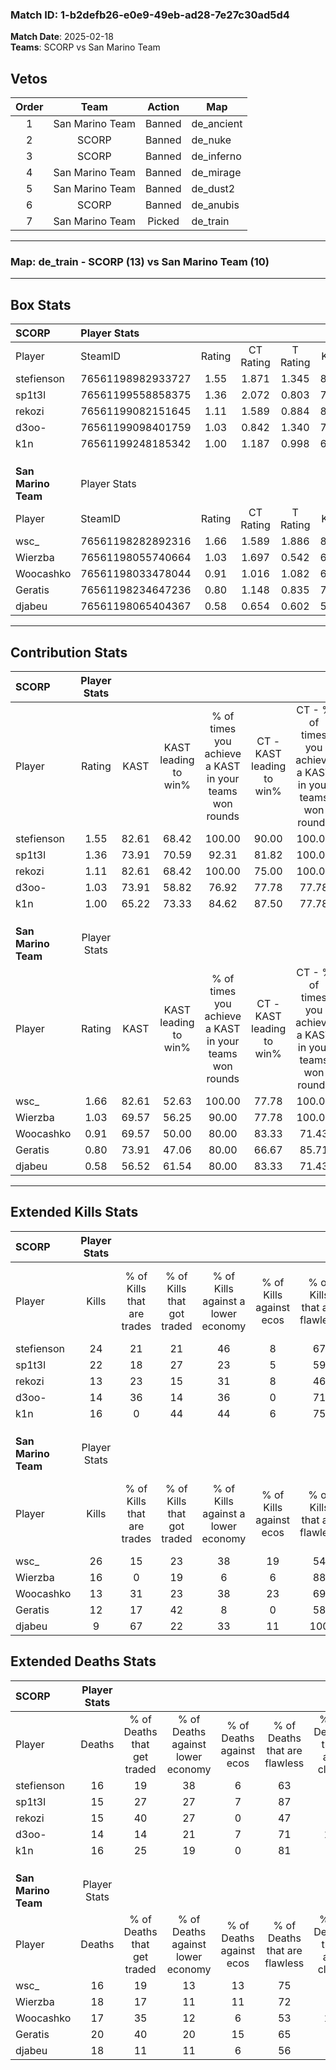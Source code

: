 ### Match ID: 1-b2defb26-e0e9-49eb-ad28-7e27c30ad5d4  
**Match Date**: 2025-02-18  
**Teams**: SCORP vs San Marino Team  

## Vetos  

| Order | Team | Action | Map |
| :---: | :--: | :----: | --- |
| 1 | San Marino Team | Banned | de_ancient |
| 2 | SCORP | Banned | de_nuke |
| 3 | SCORP | Banned | de_inferno |
| 4 | San Marino Team | Banned | de_mirage |
| 5 | San Marino Team | Banned | de_dust2 |
| 6 | SCORP | Banned | de_anubis |
| 7 | San Marino Team | Picked | de_train |

---  

### **Map**: de_train - SCORP (13) vs San Marino Team (10)  
---  

## Box Stats  

| **SCORP**           | Player Stats      |        |           |          |       |       |       |         |        |      |     |
| :- | :- | :-: | :-: | :-: | :-: | :-: | :-: | :-: | :-: | :-: | :-: |
| Player              | SteamID           | Rating | CT Rating | T Rating | KAST  |  ADR  | Kills | Assists | Deaths | K/D  | HS% |
| stefienson          | 76561198982933727 |  1.55  |   1.871   |  1.345   | 82.61 | 104.8 |  24   |    4    |   16   | 1.50 | 62  |
| sp1t3l              | 76561199558858375 |  1.36  |   2.072   |  0.803   | 73.91 | 85.4  |  22   |    2    |   15   | 1.47 | 45  |
| rekozi              | 76561199082151645 |  1.11  |   1.589   |  0.884   | 82.61 | 77.7  |  13   |   13    |   15   | 0.87 | 61  |
| d3oo-               | 76561199098401759 |  1.03  |   0.842   |  1.340   | 73.91 | 65.2  |  14   |    5    |   14   | 1.00 | 50  |
| k1n                 | 76561199248185342 |  1.00  |   1.187   |  0.998   | 65.22 | 71.2  |  16   |    1    |   16   | 1.00 | 62  |
|                     |                   |        |           |          |       |       |       |         |        |      |     |
|                     |                   |        |           |          |       |       |       |         |        |      |     |
|                     |                   |        |           |          |       |       |       |         |        |      |     |
| **San Marino Team** | Player Stats      |        |           |          |       |       |       |         |        |      |     |
| Player              | SteamID           | Rating | CT Rating | T Rating | KAST  |  ADR  | Kills | Assists | Deaths | K/D  | HS% |
| wsc_                | 76561198282892316 |  1.66  |   1.589   |  1.886   | 82.61 | 115.5 |  26   |    5    |   16   | 1.63 | 42  |
| Wierzba             | 76561198055740664 |  1.03  |   1.697   |  0.542   | 69.57 | 80.8  |  16   |    3    |   18   | 0.89 | 43  |
| Woocashko           | 76561198033478044 |  0.91  |   1.016   |  1.082   | 69.57 | 67.9  |  13   |    7    |   17   | 0.76 | 38  |
| Geratis             | 76561198234647236 |  0.80  |   1.148   |  0.835   | 73.91 | 57.4  |  12   |    6    |   20   | 0.60 | 50  |
| djabeu              | 76561198065404367 |  0.58  |   0.654   |  0.602   | 56.52 | 52.5  |   9   |    4    |   18   | 0.50 | 66  |
---  

## Contribution Stats  

| **SCORP**           | Player Stats |       |                      |                                                        |                           |                                                             |                          |                                                            |
| :- | :-: | :-: | :-: | :-: | :-: | :-: | :-: | :-: |
| Player              |    Rating    | KAST  | KAST leading to win% | % of times you achieve a KAST in your teams won rounds | CT - KAST leading to win% | CT - % of times you achieve a KAST in your teams won rounds | T - KAST leading to win% | T - % of times you achieve a KAST in your teams won rounds |
| stefienson          |     1.55     | 82.61 |        68.42         |                         100.00                         |           90.00           |                           100.00                            |          44.44           |                           100.00                           |
| sp1t3l              |     1.36     | 73.91 |        70.59         |                         92.31                          |           81.82           |                           100.00                            |          50.00           |                           75.00                            |
| rekozi              |     1.11     | 82.61 |        68.42         |                         100.00                         |           75.00           |                           100.00                            |          57.14           |                           100.00                           |
| d3oo-               |     1.03     | 73.91 |        58.82         |                         76.92                          |           77.78           |                            77.78                            |          37.50           |                           75.00                            |
| k1n                 |     1.00     | 65.22 |        73.33         |                         84.62                          |           87.50           |                            77.78                            |          57.14           |                           100.00                           |
|                     |              |       |                      |                                                        |                           |                                                             |                          |                                                            |
|                     |              |       |                      |                                                        |                           |                                                             |                          |                                                            |
|                     |              |       |                      |                                                        |                           |                                                             |                          |                                                            |
| **San Marino Team** | Player Stats |       |                      |                                                        |                           |                                                             |                          |                                                            |
| Player              |    Rating    | KAST  | KAST leading to win% | % of times you achieve a KAST in your teams won rounds | CT - KAST leading to win% | CT - % of times you achieve a KAST in your teams won rounds | T - KAST leading to win% | T - % of times you achieve a KAST in your teams won rounds |
| wsc_                |     1.66     | 82.61 |        52.63         |                         100.00                         |           77.78           |                           100.00                            |          30.00           |                           100.00                           |
| Wierzba             |     1.03     | 69.57 |        56.25         |                         90.00                          |           77.78           |                           100.00                            |          28.57           |                           66.67                            |
| Woocashko           |     0.91     | 69.57 |        50.00         |                         80.00                          |           83.33           |                            71.43                            |          30.00           |                           100.00                           |
| Geratis             |     0.80     | 73.91 |        47.06         |                         80.00                          |           66.67           |                            85.71                            |          25.00           |                           66.67                            |
| djabeu              |     0.58     | 56.52 |        61.54         |                         80.00                          |           83.33           |                            71.43                            |          42.86           |                           100.00                           |
---  

## Extended Kills Stats  

| **SCORP**           | Player Stats |                            |                            |                                    |                         |                              |                                 |                                       |                    |           |
| :- | :-: | :-: | :-: | :-: | :-: | :-: | :-: | :-: | :-: | :-: |
| Player              |    Kills     | % of Kills that are trades | % of Kills that got traded | % of Kills against a lower economy | % of Kills against ecos | % of Kills that are flawless | % of Kills that are close duels | % of Kills that are assisted by flash | Pistol Round Kills | AWP Kills |
| stefienson          |      24      |             21             |             21             |                 46                 |            8            |              67              |                4                |                   0                   |         0          |     0     |
| sp1t3l              |      22      |             18             |             27             |                 23                 |            5            |              59              |                5                |                   0                   |         4          |     7     |
| rekozi              |      13      |             23             |             15             |                 31                 |            8            |              46              |                8                |                   0                   |         2          |     0     |
| d3oo-               |      14      |             36             |             14             |                 36                 |            0            |              71              |                7                |                   0                   |         0          |     2     |
| k1n                 |      16      |             0              |             44             |                 44                 |            6            |              75              |                0                |                  13                   |         1          |     0     |
|                     |              |                            |                            |                                    |                         |                              |                                 |                                       |                    |           |
|                     |              |                            |                            |                                    |                         |                              |                                 |                                       |                    |           |
|                     |              |                            |                            |                                    |                         |                              |                                 |                                       |                    |           |
| **San Marino Team** | Player Stats |                            |                            |                                    |                         |                              |                                 |                                       |                    |           |
| Player              |    Kills     | % of Kills that are trades | % of Kills that got traded | % of Kills against a lower economy | % of Kills against ecos | % of Kills that are flawless | % of Kills that are close duels | % of Kills that are assisted by flash | Pistol Round Kills | AWP Kills |
| wsc_                |      26      |             15             |             23             |                 38                 |           19            |              54              |               15                |                  15                   |         1          |     5     |
| Wierzba             |      16      |             0              |             19             |                 6                  |            6            |              88              |                0                |                   0                   |         2          |     6     |
| Woocashko           |      13      |             31             |             23             |                 38                 |           23            |              69              |                0                |                   0                   |         0          |     0     |
| Geratis             |      12      |             17             |             42             |                 8                  |            0            |              58              |                0                |                   0                   |         2          |     0     |
| djabeu              |      9       |             67             |             22             |                 33                 |           11            |             100              |                0                |                   0                   |         2          |     0     |
## Extended Deaths Stats  

| **SCORP**           | Player Stats |                             |                                   |                          |                               |                            |                           |               |
| :- | :-: | :-: | :-: | :-: | :-: | :-: | :-: | :-: |
| Player              |    Deaths    | % of Deaths that get traded | % of Deaths against lower economy | % of Deaths against ecos | % of Deaths that are flawless | % of Deaths that are close | % of Deaths while blinded | Deaths to AWP |
| stefienson          |      16      |             19              |                38                 |            6             |              63               |             6              |             0             |       2       |
| sp1t3l              |      15      |             27              |                27                 |            7             |              87               |             7              |             0             |       3       |
| rekozi              |      15      |             40              |                27                 |            0             |              47               |             0              |            13             |       2       |
| d3oo-               |      14      |             14              |                21                 |            7             |              71               |             14             |             0             |       2       |
| k1n                 |      16      |             25              |                19                 |            0             |              81               |             0              |            13             |       2       |
|                     |              |                             |                                   |                          |                               |                            |                           |               |
|                     |              |                             |                                   |                          |                               |                            |                           |               |
|                     |              |                             |                                   |                          |                               |                            |                           |               |
| **San Marino Team** | Player Stats |                             |                                   |                          |                               |                            |                           |               |
| Player              |    Deaths    | % of Deaths that get traded | % of Deaths against lower economy | % of Deaths against ecos | % of Deaths that are flawless | % of Deaths that are close | % of Deaths while blinded | Deaths to AWP |
| wsc_                |      16      |             19              |                13                 |            13            |              75               |             0              |             6             |       1       |
| Wierzba             |      18      |             17              |                11                 |            11            |              72               |             6              |             0             |       2       |
| Woocashko           |      17      |             35              |                12                 |            6             |              53               |             12             |             0             |       1       |
| Geratis             |      20      |             40              |                20                 |            15            |              65               |             0              |             5             |       3       |
| djabeu              |      18      |             11              |                11                 |            6             |              56               |             6              |             0             |       2       |
